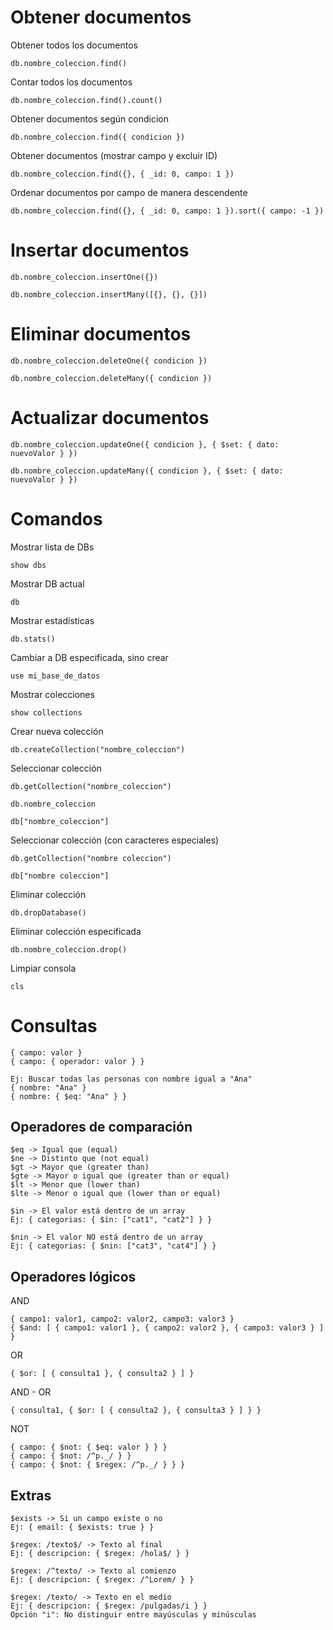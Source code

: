 # Obtener documentos

Obtener todos los documentos

```
db.nombre_coleccion.find()
```

Contar todos los documentos

```
db.nombre_coleccion.find().count()
```

Obtener documentos según condicion

```
db.nombre_coleccion.find({ condicion })
```

Obtener documentos (mostrar campo y excluir ID)

```
db.nombre_coleccion.find({}, { _id: 0, campo: 1 })
```

Ordenar documentos por campo de manera descendente

```
db.nombre_coleccion.find({}, { _id: 0, campo: 1 }).sort({ campo: -1 })
```

# Insertar documentos

```
db.nombre_coleccion.insertOne({})
```

```
db.nombre_coleccion.insertMany([{}, {}, {}])
```

# Eliminar documentos

```
db.nombre_coleccion.deleteOne({ condicion })
```

```
db.nombre_coleccion.deleteMany({ condicion })
```

# Actualizar documentos

```
db.nombre_coleccion.updateOne({ condicion }, { $set: { dato: nuevoValor } })
```

```
db.nombre_coleccion.updateMany({ condicion }, { $set: { dato: nuevoValor } })
```

# Comandos

Mostrar lista de DBs

```
show dbs
```

Mostrar DB actual

```
db
```

Mostrar estadísticas

```
db.stats()
```

Cambiar a DB especificada, sino crear

```
use mi_base_de_datos
```

Mostrar colecciones

```
show collections
```

Crear nueva colección

```
db.createCollection("nombre_coleccion")
```

Seleccionar colección

```
db.getCollection("nombre_coleccion")
```

```
db.nombre_coleccion
```

```
db["nombre_coleccion"]
```

Seleccionar colección (con caracteres especiales)

```
db.getCollection("nombre coleccion")
```

```
db["nombre coleccion"]
```

Eliminar colección

```
db.dropDatabase()
```

Eliminar colección especificada

```
db.nombre_coleccion.drop()
```

Limpiar consola

```
cls
```

# Consultas

```
{ campo: valor }
{ campo: { operador: valor } }
```

```
Ej: Buscar todas las personas con nombre igual a "Ana"
{ nombre: "Ana" }
{ nombre: { $eq: "Ana" } }
```

## Operadores de comparación

```
$eq -> Igual que (equal)
$ne -> Distinto que (not equal)
$gt -> Mayor que (greater than)
$gte -> Mayor o igual que (greater than or equal)
$lt -> Menor que (lower than)
$lte -> Menor o igual que (lower than or equal)
```

```
$in -> El valor está dentro de un array
Ej: { categorias: { $in: ["cat1", "cat2"] } }

$nin -> El valor NO está dentro de un array
Ej: { categorias: { $nin: ["cat3", "cat4"] } }
```

## Operadores lógicos

AND

```
{ campo1: valor1, campo2: valor2, campo3: valor3 }
{ $and: [ { campo1: valor1 }, { campo2: valor2 }, { campo3: valor3 } ] }
```

OR

```
{ $or: [ { consulta1 }, { consulta2 } ] }
```

AND - OR

```
{ consulta1, { $or: [ { consulta2 }, { consulta3 } ] } }

```

NOT

```
{ campo: { $not: { $eq: valor } } }
{ campo: { $not: /^p._/ } }
{ campo: { $not: { $regex: /^p._/ } } }
```

## Extras

```
$exists -> Si un campo existe o no
Ej: { email: { $exists: true } }
```

```
$regex: /texto$/ -> Texto al final
Ej: { descripcion: { $regex: /hola$/ } }

$regex: /^texto/ -> Texto al comienzo
Ej: { descripcion: { $regex: /^Lorem/ } }

$regex: /texto/ -> Texto en el medio
Ej: { descripcion: { $regex: /pulgadas/i } }
Opción "i": No distinguir entre mayúsculas y minúsculas
```
